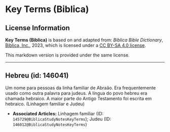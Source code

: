 # Key Terms (Biblica)

## License Information

**Key Terms (Biblica)** is based on and adapted from: _Biblica Bible Dictionary_, [Biblica, Inc.](https://www.biblica.com/), 2023, which is licensed under a [CC BY-SA 4.0 license](https://creativecommons.org/licenses/by-sa/4.0/legalcode.en).

This markdown version is provided under the same license.



--------------------------------

## Hebreu (id: 146041)

Um nome para pessoas da linha familiar de Abraão. Era frequentemente usado como outra palavra para judeus. A língua do povo hebreu era chamada hebraico. A maior parte do Antigo Testamento foi escrita em hebraico. (Linhagem familiar e Judeu)

* **Associated Articles:** Linhagem familiar (ID: `145729@BiblicaStudyNotesKeyTerms`); Judeu (ID: `146012@BiblicaStudyNotesKeyTerms`)

